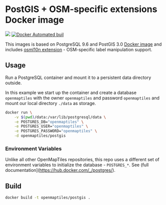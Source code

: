 # PostGIS + OSM-specific extensions Docker image
[![](https://images.microbadger.com/badges/image/openmaptiles/postgis.svg)](https://microbadger.com/images/openmaptiles/postgis "Get your own image badge on microbadger.com") [![Docker Automated buil](https://img.shields.io/docker/automated/openmaptiles/postgis.svg)]()

This images is based on PostgreSQL 9.6 and PostGIS 3.0 [Docker image](https://hub.docker.com/r/postgis/postgis/) and includes [osml10n extension](https://github.com/giggls/mapnik-german-l10n.git) - OSM-specific label manipulation support.

## Usage

Run a PostgreSQL container and mount it to a persistent data directory outside.

In this example we start up the container and create a database `openmaptiles` with the owner `openmaptiles` and password `openmaptiles`
and mount our local directory `./data` as storage.

```bash
docker run \
    -v $(pwd)/data:/var/lib/postgresql/data \
    -e POSTGRES_DB="openmaptiles" \
    -e POSTGRES_USER="openmaptiles" \
    -e POSTGRES_PASSWORD="openmaptiles" \
    -d openmaptiles/postgis
```

### Environment Variables
Unlike all other OpenMapTiles repositories, this repo uses a different set of environment variables to initialize the database - `POSTGRES_*`. See (full documentation](https://hub.docker.com/_/postgres/).

## Build

```bash
docker build -t openmaptiles/postgis .
```
